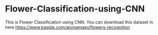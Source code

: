 # Flower-Classification-using-CNN

This is Flower Classification using CNN.
You can download this dataset in here https://www.kaggle.com/alxmamaev/flowers-recognition
